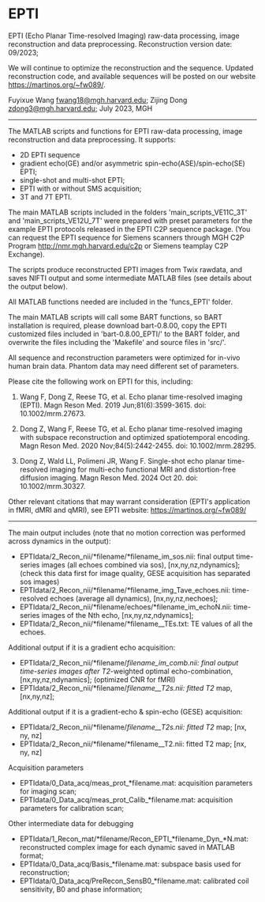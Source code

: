 # EPTI
EPTI (Echo Planar Time-resolved Imaging) raw-data processing, image reconstruction and data preprocessing.
Reconstruction version date: 09/2023; 

We will continue to optimize the reconstruction and the sequence. Updated reconstruction code, and available sequences will be posted on our website https://martinos.org/~fw089/.

Fuyixue Wang <fwang18@mgh.harvard.edu>; Zijing Dong <zdong3@mgh.harvard.edu>;  July 2023,  MGH

-------------------------------------------------------------------------------------------------------------
The MATLAB scripts and functions for EPTI raw-data processing, image reconstruction and data preprocessing.
It supports:
- 2D EPTI sequence
- gradient echo(GE) and/or asymmetric spin-echo(ASE)/spin-echo(SE) EPTI;
- single-shot and multi-shot EPTI;
- EPTI with or without SMS acquisition;
- 3T and 7T EPTI.

The main MATLAB scripts included in the folders 'main_scripts_VE11C_3T' and 'main_scripts_VE12U_7T' were prepared with preset parameters for the example EPTI protocols released in the EPTI C2P sequence package. (You can request the EPTI sequence for Siemens scanners through MGH C2P Program http://nmr.mgh.harvard.edu/c2p or Siemens teamplay C2P Exchange).

The scripts produce reconstructed EPTI images from Twix rawdata, and saves NIFTI output and some intermediate MATLAB files (see details about the output below).

All MATLAB functions needed are included in the 'funcs_EPTI' folder.

The main MATLAB scripts will call some BART functions, so BART installation is required, please download bart-0.8.00, copy the EPTI customized files included in 'bart-0.8.00_EPTI/' to the BART folder, and overwrite the files including the 'Makefile' and source files in 'src/'.

All sequence and reconstruction parameters were optimized for in-vivo human brain data. Phantom data may need different set of parameters.


Please cite the following work on EPTI for this, including: 

1. Wang F, Dong Z, Reese TG, et al. Echo planar time-resolved imaging (EPTI). Magn Reson Med. 2019 Jun;81(6):3599-3615. doi: 10.1002/mrm.27673.

2. Dong Z, Wang F, Reese TG, et al. Echo planar time-resolved imaging with subspace reconstruction and optimized spatiotemporal encoding. Magn Reson Med. 2020 Nov;84(5):2442-2455. doi: 10.1002/mrm.28295.

3. Dong Z, Wald LL, Polimeni JR, Wang F. Single-shot echo planar time-resolved imaging for multi-echo functional MRI and distortion-free diffusion imaging. Magn Reson Med. 2024 Oct 20. doi: 10.1002/mrm.30327.

Other relevant citations that may warrant consideration (EPTI's application in fMRI, dMRI and qMRI), see EPTI website: https://martinos.org/~fw089/


-----------------------------------------------------------------------------------------------------
The main output includes (note that no motion correction was performed across dynamics in the output):
- EPTIdata/2_Recon_nii/*filename/*filename_im_sos.nii: final output time-series images (all echoes combined via sos), [nx,ny,nz,ndynamics]; (check this data first for image quality, GESE acquisition has separated sos images)
- EPTIdata/2_Recon_nii/*filename/*filename_img_Tave_echoes.nii: time-resolved echoes (average all dynamics), [nx,ny,nz,nechoes];
- EPTIdata/2_Recon_nii/*filename/echoes/*filename_im_echoN.nii: time-series images of the Nth echo, [nx,ny,nz,ndynamics];
- EPTIdata/2_Recon_nii/*filename/*filename__TEs.txt: TE values of all the echoes.

Additional output if it is a gradient echo acquisition:
- EPTIdata/2_Recon_nii/*filename/*filename_im_comb.nii: final output time-series images after T2*-weighted optimal echo-combination, [nx,ny,nz,ndynamics]; (optimized CNR for fMRI)
- EPTIdata/2_Recon_nii/*filename/*filename__T2s.nii: fitted T2* map, [nx,ny,nz];

Additional output if it is a gradient-echo & spin-echo (GESE) acquisition:
- EPTIdata/2_Recon_nii/*filename/*filename__T2s.nii: fitted T2* map; [nx, ny, nz]
- EPTIdata/2_Recon_nii/*filename/*filename__T2.nii: fitted T2 map; [nx, ny, nz]

Acquisition parameters
- EPTIdata/0_Data_acq/meas_prot_*filename.mat: acquisition parameters for imaging scan;
- EPTIdata/0_Data_acq/meas_prot_Calib_*filename.mat: acquisition parameters for calibration scan;

Other intermediate data for debugging
- EPTIdata/1_Recon_mat/*filename/Recon_EPTI_*filename_Dyn_*N.mat: reconstructed complex image for each dynamic saved in MATLAB format;
- EPTIdata/0_Data_acq/Basis_*filename.mat: subspace basis used for reconstruction;
- EPTIdata/0_Data_acq/PreRecon_SensB0_*filename.mat: calibrated coil sensitivity, B0 and phase information;


